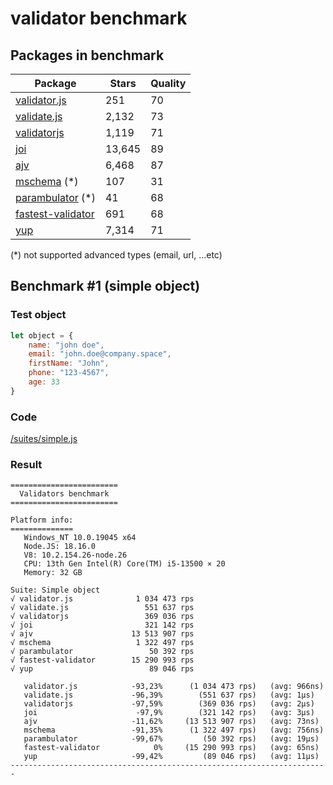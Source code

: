# validator benchmark

## Packages in benchmark

| Package | Stars | Quality |
| ------- | ----- | ------- |
| [validator.js](https://github.com/guillaumepotier/validator.js) | 251 | 70
| [validate.js](https://github.com/ansman/validate.js) | 2,132 | 73
| [validatorjs](https://github.com/skaterdav85/validatorjs) | 1,119 | 71
| [joi](https://github.com/hapijs/joi) | 13,645 | 89
| [ajv](https://github.com/epoberezkin/ajv) | 6,468 | 87
| [mschema](https://github.com/mschema/mschema) (*) | 107 | 31
| [parambulator](https://github.com/rjrodger/parambulator) (*) | 41 | 68
| [fastest-validator](https://github.com/icebob/fastest-validator) | 691 | 68
| [yup](https://github.com/jquense/yup) | 7,314 | 71

 (*) not supported advanced types (email, url, ...etc)

## Benchmark #1 (simple object)

### Test object
```js
let object = {
    name: "john doe",
    email: "john.doe@company.space",
    firstName: "John",
    phone: "123-4567",
    age: 33
}
```

### Code
[/suites/simple.js](https://github.com/icebob/validator-benchmark/blob/master/suites/simple.js)

### Result

```
========================
  Validators benchmark
========================

Platform info:
==============
   Windows_NT 10.0.19045 x64
   Node.JS: 18.16.0
   V8: 10.2.154.26-node.26
   CPU: 13th Gen Intel(R) Core(TM) i5-13500 × 20
   Memory: 32 GB

Suite: Simple object
√ validator.js              1 034 473 rps
√ validate.js                 551 637 rps
√ validatorjs                 369 036 rps
√ joi                         321 142 rps
√ ajv                      13 513 907 rps
√ mschema                   1 322 497 rps
√ parambulator                 50 392 rps
√ fastest-validator        15 290 993 rps
√ yup                          89 046 rps

   validator.js            -93,23%      (1 034 473 rps)   (avg: 966ns)
   validate.js             -96,39%        (551 637 rps)   (avg: 1μs)
   validatorjs             -97,59%        (369 036 rps)   (avg: 2μs)
   joi                      -97,9%        (321 142 rps)   (avg: 3μs)
   ajv                     -11,62%     (13 513 907 rps)   (avg: 73ns)
   mschema                 -91,35%      (1 322 497 rps)   (avg: 756ns)
   parambulator            -99,67%         (50 392 rps)   (avg: 19μs)
   fastest-validator            0%     (15 290 993 rps)   (avg: 65ns)
   yup                     -99,42%         (89 046 rps)   (avg: 11μs)
-----------------------------------------------------------------------

```
